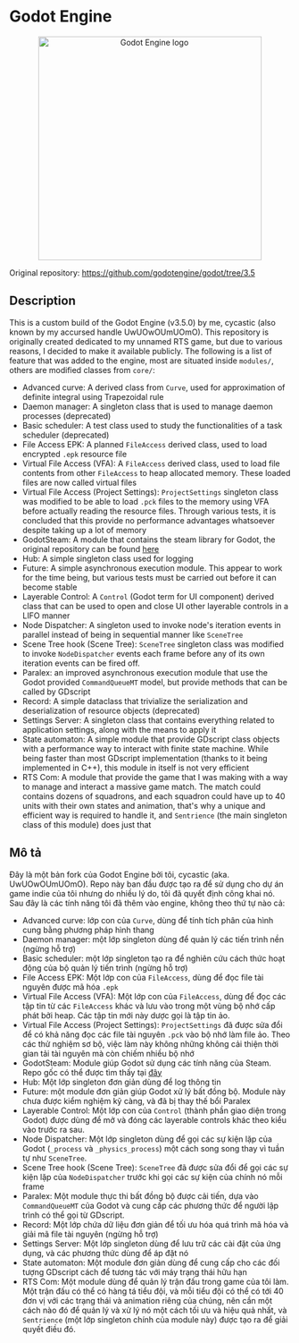 
# Godot Engine

<p align="center">
  <a href="https://godotengine.org">
    <img src="logo_outlined.svg" width="400" alt="Godot Engine logo">
  </a>
</p>

Original repository: https://github.com/godotengine/godot/tree/3.5

## Description
This is a custom build of the Godot Engine (v3.5.0) by me, cycastic (also known by my accursed handle UwUOwOUmUOmO). This repository is originally created dedicated to my unnamed RTS game, but due to various reasons, I decided to make it available publicly.
The following is a list of feature that was added to the engine, most are situated inside `modules/`, others are modified classes from `core/`:

- Advanced curve: A derived class from `Curve`, used for approximation of definite integral using Trapezoidal rule
- Daemon manager: A singleton class that is used to manage daemon processes (deprecated)
- Basic scheduler: A test class used to study the functionalities of a task scheduler (deprecated)
- File Access EPK: A planned `FileAccess` derived class, used to load encrypted `.epk` resource file
- Virtual File Access (VFA): A `FileAccess` derived class, used to load file contents from other `FileAccess` to heap allocated memory. These loaded files are now called virtual files
- Virtual File Access (Project Settings): `ProjectSettings` singleton class was modified to be able to load `.pck` files to the memory using VFA before actually reading the resource files. Through various tests, it is concluded that this provide no performance advantages whatsoever despite taking up a lot of memory
- GodotSteam: A module that contains the steam library for Godot, the original repository can be found [here](https://gramps.github.io/GodotSteam/)
- Hub: A simple singleton class used for logging
- Future: A simple asynchronous execution module. This appear to work for the time being, but various tests must be carried out before it can become stable
- Layerable Control: A `Control` (Godot term for UI component) derived class that can be used to open and close UI other layerable controls in a LIFO manner
- Node Dispatcher: A singleton used to invoke node's iteration events in parallel instead of being in sequential manner like `SceneTree`
- Scene Tree hook (Scene Tree): `SceneTree` singleton class was modified to invoke `NodeDispatcher` events each frame before any of its own iteration events can be fired off.
- Paralex: an improved asynchronous execution module that use the Godot provided `CommandQueueMT` model, but provide methods that can be called by GDscript
- Record: A simple dataclass that trivialize the serialization and deserialization of resource objects (deprecated)
- Settings Server: A singleton class that contains everything related to application settings, along with the means to apply it
- State automaton: A simple module that provide GDscript class objects with a performance way to interact with finite state machine. While being faster than most GDscript implementation (thanks to it being implemented in C++), this module in itself is not very efficient
- RTS Com: A module that provide the game that I was making with a way to manage and interact a massive game match. The match could contains dozens of squadrons, and each squadron could have up to 40 units with their own states and animation, that's why a unique and efficient way is required to handle it, and `Sentrience` (the main singleton class of this module) does just that

 ## Mô tả
Đây là một bản fork của Godot Engine bởi tôi, cycastic (aka. UwUOwOUmUOmO). Repo này ban đầu được tạo ra để sử dụng cho dự án game indie của tôi nhưng do nhiều lý do, tôi đã quyết định công khai nó.
Sau đây là các tính năng tôi đã thêm vào engine, không theo thứ tự nào cả:

- Advanced curve: lớp con của `Curve`, dùng để tính tích phân của hình cung bằng phương pháp hình thang
- Daemon manager: một lớp singleton dùng để quản lý các tiến trình nền (ngừng hỗ trợ)
- Basic scheduler: một lớp singleton tạo ra để nghiên cứu cách thức hoạt động của bộ quản lý tiến trình (ngừng hỗ trợ)
- File Access EPK: Một lớp con của `FileAccess`, dùng để đọc file tài nguyên được mã hóa `.epk`
- Virtual File Access (VFA): Một lớp con của `FileAccess`, dùng để đọc các tập tin từ các `FileAccess` khác và lưu vào trong một vùng bộ nhớ cấp phát bởi heap. Các tập tin mới này dược gọi là tập tin ảo.
- Virtual File Access (Project Settings): `ProjectSettings` đã được sửa đổi để có khả năng đọc các file tài nguyên `.pck` vào bộ nhớ làm file ảo. Theo các thử nghiệm sơ bộ, việc làm này không những không cải thiện thời gian tải tài nguyên mà còn chiếm nhiều bộ nhớ
- GodotSteam: Module giúp Godot sử dụng các tính năng của Steam. Repo gốc có thể được tìm thấy tại [đây](https://gramps.github.io/GodotSteam/)
- Hub: Một lớp singleton đơn giản dùng để log thông tin
- Future: một module đơn giản giúp Godot xử lý bất đồng bộ. Module này chưa được kiểm nghiệm kỹ càng, và đã bị thay thế bổi Paralex
- Layerable Control: Một lớp con của `Control` (thành phần giao diện trong Godot) được dùng để mở và đóng các layerable controls khác theo kiểu vào trước ra sau.
- Node Dispatcher: Một lớp singleton dùng để gọi các sự kiện lặp của Godot (`_process` và `_physics_process`) một cách song song thay vì tuần tự như `SceneTree`.
- Scene Tree hook (Scene Tree): `SceneTree` đã được sửa đổi để gọi các sự kiện lặp của `NodeDispatcher` trước khi gọi các sự kiện của chính nó mỗi frame
- Paralex: Một module thực thi bất đồng bộ được cải tiến, dựa vào `CommandQueueMT` của Godot và cung cấp các phương thức để người lập trình có thể gọi từ GDscript.
- Record: Một lớp chứa dữ liệu đơn giản để tối ưu hóa quá trình mã hóa và giải mã file tài nguyên (ngừng hỗ trợ)
- Settings Server: Một lớp singleton dùng để lưu trữ các cài đặt của ứng dụng, và các phương thức dùng để áp đặt nó
- State automaton: Một module đơn giản dùng để cung cấp cho các đối tượng GDscript cách để tương tác với máy trạng thái hữu hạn
- RTS Com: Một module dùng để quản lý trận đấu trong game của tôi làm. Một trận đấu có thể có hàng tá tiểu đội, và mỗi tiểu đội có thể có tới 40 đơn vị với các trạng thái và animation riêng của chúng, nên cần một cách nào đó để quản lý và xử lý nó một cách tối ưu và hiệu quả nhất, và `Sentrience` (một lớp singleton chính của module này) được tạo ra để giải quyết điều đó.
